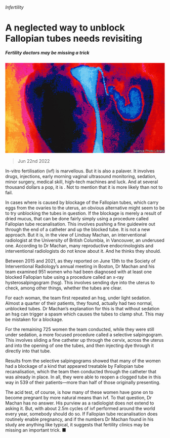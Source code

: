 ###### Infertility

# A neglected way to unblock Fallopian tubes needs revisiting 

##### Fertility doctors may be missing a trick 

![image](images/20220625_STP004.jpg) 

> Jun 22nd 2022 

In-vitro fertilisation (ivf) is marvellous. But it is also a palaver. It involves drugs, injections, early morning vaginal ultrasound monitoring, sedation, minor surgery, medical skill, high-tech machines and luck. And at several thousand dollars a pop, it is . Not to mention that it is more likely than not to fail.

In cases where  is caused by blockage of the Fallopian tubes, which carry eggs from the ovaries to the uterus, an obvious alternative might seem to be to try unblocking the tubes in question. If the blockage is merely a result of dried mucus, that can be done fairly simply using a procedure called Fallopian tube recanalisation. This involves pushing a fine guidewire out through the end of a catheter and up the blocked tube. It is not a new approach. But it is, in the view of Lindsay Machan, an interventional radiologist at the University of British Columbia, in Vancouver, an underused one. According to Dr Machan, many reproductive endocrinologists and interventional radiologists do not know about it. And he thinks they should.

Between 2015 and 2021, as they reported on June 13th to the Society of Interventional Radiology’s annual meeting in Boston, Dr Machan and his team examined 951 women who had been diagnosed with at least one blocked Fallopian tube using a procedure called an x-ray hysterosalpingogram (hsg). This involves sending dye into the uterus to check, among other things, whether the tubes are clear.

For each woman, the team first repeated an hsg, under light sedation. Almost a quarter of their patients, they found, actually had two normal, unblocked tubes. Dr Machan’s explanation for this is that without sedation an hsg can trigger a spasm which causes the tubes to clamp shut. This may be mistaken for a blockage. 

For the remaining 725 women the team conducted, while they were still under sedation, a more focused procedure called a selective salpingogram. This involves sliding a fine catheter up through the cervix, across the uterus and into the opening of one the tubes, and then injecting dye through it directly into that tube. 

Results from the selective salpingograms showed that many of the women had a blockage of a kind that appeared treatable by Fallopian tube recanalisation, which the team then conducted through the catheter that was already in place. In all, they were able to reopen a clogged tube in this way in 539 of their patients—more than half of those originally presenting. 

The acid test, of course, is how many of these women have gone on to become pregnant by more natural means than ivf. To that question, Dr Machan has no answer. His purview as a radiologist does not extend to asking it. But, with about 2.5m cycles of ivf performed around the world every year, somebody should do so. If Fallopian tube recanalisation does routinely enable pregnancy, and if the numbers Dr Machan found in his study are anything like typical, it suggests that fertility clinics may be missing an important trick. ■


